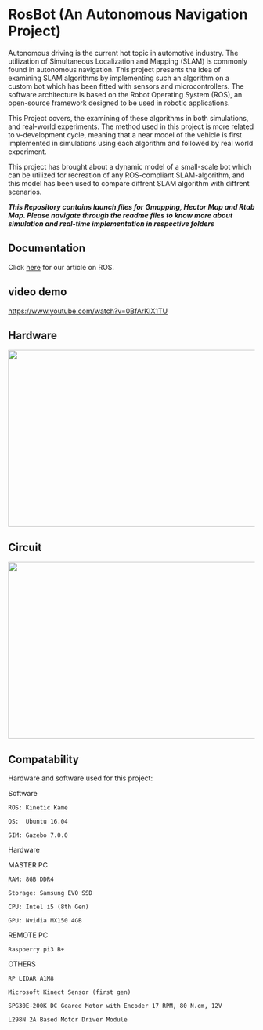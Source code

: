 # RosBot (An Autonomous Navigation Project)

Autonomous driving is the current hot topic in automotive industry. The utilization of Simultaneous Localization and Mapping (SLAM) is commonly found in autonomous navigation. This project presents the idea of examining SLAM algorithms by implementing such an algorithm on a custom bot which has been fitted with sensors and microcontrollers. The software architecture is based on the Robot Operating System (ROS), an open-source framework designed to be used in robotic applications.

This Project covers, the examining of these algorithms in both simulations, and real-world experiments. The method used in this project is more related to v-development cycle, meaning that a near model of the vehicle is first implemented in simulations using each algorithm and followed by real world experiment.

This project has brought about a dynamic model of a small-scale bot which can be utilized for recreation of any ROS-compliant SLAM-algorithm, and this model has been used to compare diffrent SLAM algorithm with diffrent scenarios.

**_This Repository contains launch files for Gmapping, Hector Map and Rtab Map.
Please navigate through the readme files to know more about simulation and real-time implementation in respective folders_**

## Documentation

Click [here](https://github.com/hamsadatta/RosBot/wiki/1.-Understanding-ROS) for our article on ROS.

## video demo

https://www.youtube.com/watch?v=0BfArKlX1TU

## Hardware

<img src="https://user-images.githubusercontent.com/43320670/131134184-fc4d0d6b-a25e-4fd5-bd77-5c402641fa7d.JPG" width="540" height="360">

## Circuit

<img src="Images/circuit.png" width="540" height="360">

## Compatability

Hardware and software used for this project:


Software

    ROS: Kinetic Kame

    OS:  Ubuntu 16.04

    SIM: Gazebo 7.0.0

Hardware

MASTER PC

    RAM: 8GB DDR4

    Storage: Samsung EVO SSD

    CPU: Intel i5 (8th Gen)

    GPU: Nvidia MX150 4GB

 REMOTE PC

    Raspberry pi3 B+

 OTHERS

    RP LIDAR A1M8

    Microsoft Kinect Sensor (first gen)

    SPG30E-200K DC Geared Motor with Encoder 17 RPM, 80 N.cm, 12V

    L298N 2A Based Motor Driver Module
